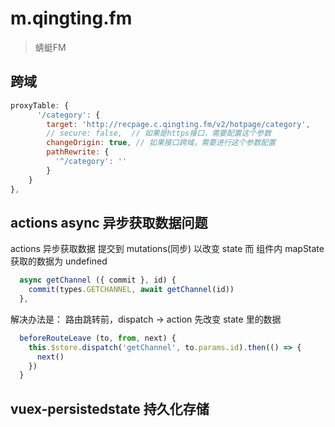 # m.qingting.fm

> 蜻蜓FM

## 跨域
```js
proxyTable: {
      '/category': {
        target: 'http://recpage.c.qingting.fm/v2/hotpage/category',
        // secure: false,  // 如果是https接口，需要配置这个参数
        changeOrigin: true, // 如果接口跨域，需要进行这个参数配置
        pathRewrite: {
          '^/category': ''
        }
    }
},
```

## actions async 异步获取数据问题
actions 异步获取数据
提交到 mutations(同步) 以改变 state
而 组件内 mapState 获取的数据为 undefined
```js
  async getChannel ({ commit }, id) {
    commit(types.GETCHANNEL, await getChannel(id))
  },
```
解决办法是：
路由跳转前，dispatch -> action 先改变 state 里的数据
```js
  beforeRouteLeave (to, from, next) {
    this.$store.dispatch('getChannel', to.params.id).then(() => {
      next()
    })
  }
```

## vuex-persistedstate 持久化存储